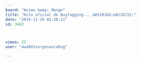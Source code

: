```yaml
---
board: "Animu &amp; Mango"
title: "Hilo oficial de Buyfagging... &#128184;&#128722;"
date: "2019-11-19 02:26:11"
id: 3463



views: 23
user: "awd491sorgesoureDug"

---
```

